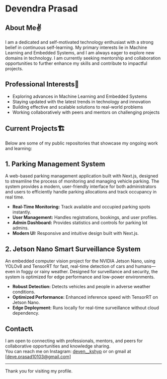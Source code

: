 # Devendra Prasad

## About Me✌️

I am a dedicated and self-motivated technology enthusiast with a strong belief in continuous self-learning. My primary interests lie in Machine Learning and Embedded Systems, and I am always eager to explore new domains in technology. I am currently seeking mentorship and collaboration opportunities to further enhance my skills and contribute to impactful projects.

## Professional Interests🥽

- Exploring advances in Machine Learning and Embedded Systems
- Staying updated with the latest trends in technology and innovation
- Building effective and scalable solutions to real-world problems
- Working collaboratively with peers and mentors on challenging projects

## Current Projects🏗️

Below are some of my public repositories that showcase my ongoing work and learning:

## 1. Parking Management System
A web-based parking management application built with Next.js, designed to streamline the process of monitoring and managing vehicle parking. The system provides a modern, user-friendly interface for both administrators and users to efficiently handle parking allocations and track occupancy in real time.

- **Real-Time Monitoring:** Track available and occupied parking spots instantly.
- **User Management:** Handles registrations, bookings, and user profiles.
- **Admin Dashboard:** Provides statistics and controls for parking lot admins.
- **Modern UI:** Responsive and intuitive design built with Next.js.

## 2. Jetson Nano Smart Surveillance System
An embedded computer vision project for the NVIDIA Jetson Nano, using YOLOv8 and TensorRT for fast, real-time detection of cars and humans—even in foggy or rainy weather. Designed for surveillance and security, the system is optimized for edge performance and low-power environments.

- **Robust Detection:** Detects vehicles and people in adverse weather conditions.
- **Optimized Performance:** Enhanced inference speed with TensorRT on Jetson Nano.
- **Edge Deployment:** Runs locally for real-time surveillance without cloud dependency.

## Contact📞

I am open to connecting with professionals, mentors, and peers for collaborative opportunities and knowledge sharing.  
You can reach me on Instagram: [deven__kshyp](https://instagram.com/deven__kshyp) or on gmail at [deve.prasad10103@gmail.com]

---

Thank you for visiting my profile.
